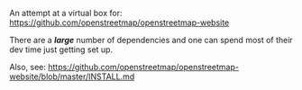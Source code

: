 An attempt at a virtual box for:
https://github.com/openstreetmap/openstreetmap-website

There are a ***large*** number of dependencies and one can spend most of their dev time just getting set up.

Also, see: https://github.com/openstreetmap/openstreetmap-website/blob/master/INSTALL.md